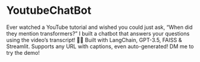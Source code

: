 # YoutubeChatBot
Ever watched a YouTube tutorial and wished you could just ask, “When did they mention transformers?” I built a chatbot that answers your questions using the video’s transcript! 🎥💬 Built with LangChain, GPT-3.5, FAISS &amp; Streamlit. Supports any URL with captions, even auto-generated! DM me to try the demo!
